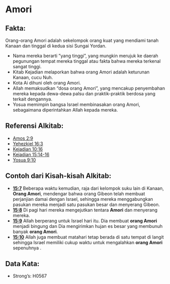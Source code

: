 # Amori

## Fakta:

Orang-orang Amori adalah sekelompok orang kuat yang mendiami tanah Kanaan dan tinggal di kedua sisi Sungai Yordan.

* Nama mereka berarti ”yang tinggi”, yang mungkin merujuk ke daerah pegunungan tempat mereka tinggal atau fakta bahwa mereka terkenal sangat tinggi.
* Kitab Kejadian melaporkan bahwa orang Amori adalah keturunan Kanaan, cucu Nuh.
* Kota Ai dihuni oleh orang Amori.
* Allah memaksudkan “dosa orang Amori”, yang mencakup penyembahan mereka kepada dewa-dewa palsu dan praktik-praktik berdosa yang terkait dengannya.
* Yosua memimpin bangsa Israel membinasakan orang Amori, sebagaimana diperintahkan Allah kepada mereka.

## Referensi Alkitab:

* [Amos 2:9](rc://en/tn/help/amo/02/09)
* [Yehezkiel 16:3](rc://en/tn/help/ezk/16/03)
* [Kejadian 10:16](rc://en/tn/help/gen/10/16)
* [Kejadian 15:14-16](rc://en/tn/help/gen/15/14)
* [Yosua 9:10](rc://en/tn/help/jos/09/10)

## Contoh dari Kisah-kisah Alkitab:

* __[15:7](rc://en/tn/help/obs/15/07)__ Beberapa waktu kemudian, raja dari kelompok suku lain di Kanaan, __Orang Amori__, mendengar bahwa orang Gibeon telah membuat perjanjian damai dengan Israel, sehingga mereka menggabungkan pasukan mereka menjadi satu pasukan besar dan menyerang Gibeon.
* __[15:8](rc://en/tn/help/obs/15/08)__ Di pagi hari mereka mengejutkan tentara __Amori__ dan menyerang mereka.
* __[15:9](rc://en/tn/help/obs/15/09)__ Allah berperang untuk Israel hari itu. Dia membuat __orang Amori__ menjadi bingung dan Dia mengirimkan hujan es besar yang membunuh banyak __orang Amori__.
* __[15:10](rc://en/tn/help/obs/15/10)__ Allah juga membuat matahari tetap berada di satu tempat di langit sehingga Israel memiliki cukup waktu untuk mengalahkan __orang Amori__ sepenuhnya .

## Data Kata:

* Strong’s: H0567
